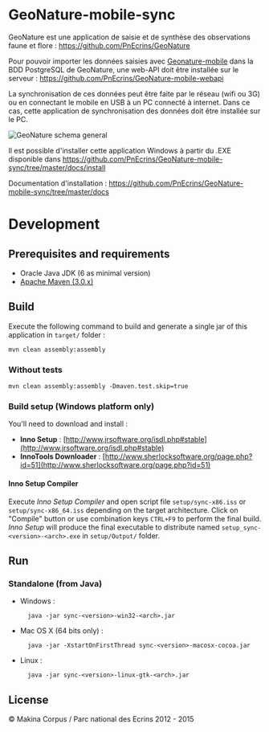 # GeoNature-mobile-sync

GeoNature est une application de saisie et de synthèse des observations faune et flore : https://github.com/PnEcrins/GeoNature

Pour pouvoir importer les données saisies avec [Geonature-mobile](https://github.com/PnEcrins/GeoNature-mobile) dans la BDD PostgreSQL de GeoNature, une web-API doit être installée sur le serveur : https://github.com/PnEcrins/GeoNature-mobile-webapi

La synchronisation de ces données peut être faite par le réseau (wifi ou 3G) ou en connectant le mobile en USB à un PC connecté à internet. Dans ce cas, cette application de synchronisation des données doit être installée sur le PC.

![GeoNature schema general](https://github.com/PnEcrins/GeoNature/raw/master/docs/images/schema-geonature-environnement.jpg)

Il est possible d'installer cette application Windows à partir du .EXE disponible dans https://github.com/PnEcrins/GeoNature-mobile-sync/tree/master/docs/install

Documentation d'installation : https://github.com/PnEcrins/GeoNature-mobile-sync/tree/master/docs

# Development

## Prerequisites and requirements
* Oracle Java JDK (6 as minimal version)
* [Apache Maven (3.0.x)](http://maven.apache.org/download.cgi#Maven_3.0.5)

## Build
Execute the following command to build and generate a single jar of this application in ``target/`` folder :

    mvn clean assembly:assembly

### Without tests
    mvn clean assembly:assembly -Dmaven.test.skip=true

### Build setup (Windows platform only)
You'll need to download and install :

* **Inno Setup** : [http://www.jrsoftware.org/isdl.php#stable](http://www.jrsoftware.org/isdl.php#stable)
* **InnoTools Downloader** : [http://www.sherlocksoftware.org/page.php?id=51](http://www.sherlocksoftware.org/page.php?id=51)

#### Inno Setup Compiler
Execute *Inno Setup Compiler* and open script file `setup/sync-x86.iss` or `setup/sync-x86_64.iss` depending on the target architecture.
Click on "Compile" button or use combination keys ``CTRL+F9`` to perform the final build.
*Inno Setup* will produce the final executable to distribute named `setup_sync-<version>-<arch>.exe` in `setup/Output/` folder.

## Run
### Standalone (from Java)
* Windows :

        java -jar sync-<version>-win32-<arch>.jar

* Mac OS X (64 bits only) :

        java -jar -XstartOnFirstThread sync-<version>-macosx-cocoa.jar

* Linux :

        java -jar sync-<version>-linux-gtk-<arch>.jar

## License
&copy; Makina Corpus / Parc national des Ecrins 2012 - 2015
